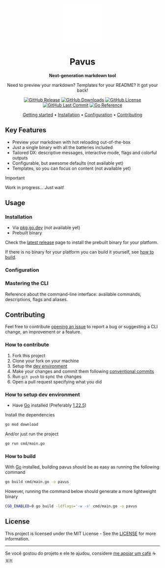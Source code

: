 <div align="center">

<img src="internal/server/static/icon.png" alt="Pavus' logo" height="128" />

# Pavus

**Next-generation markdown tool**

Need to preview your markdown? Templates for your README? It got your back!

[![GitHub Release](https://img.shields.io/github/v/release/kauefraga/pavus?label=latest+version)](https://github.com/kauefraga/pavus/releases/latest)
[![GitHub Downloads](https://img.shields.io/github/downloads/kauefraga/pavus/total)](https://github.com/kauefraga/pavus/releases)
[![GitHub License](https://img.shields.io/github/license/kauefraga/pavus)](https://github.com/kauefraga/pavus/blob/main/LICENSE)
[![GitHub Last Commit](https://img.shields.io/github/last-commit/kauefraga/pavus/main)](https://github.com/kauefraga/pavus/commits/main/)
[![Go Reference](https://pkg.go.dev/badge/github.com/kauefraga/pavus.svg)](https://pkg.go.dev/github.com/kauefraga/pavus)

[Getting started](#usage) •
[Installation](#installation) •
[Configuration](#configuration) •
[Contributing](#contributing)

</div>

## Key Features

- Preview your markdown with hot reloading out-of-the-box
- Just a single binary with all the batteries included
- Tailored DX: descriptive messages, interactive mode, flags and colorful outputs
- Configurable, but awesome defaults (not available yet)
- Templates, so you can focus on content (not available yet)

> [!IMPORTANT]
> Work in progress... Just wait!

## Usage

### Installation

- Via [pkg.go.dev](https://pkg.go.dev/github.com/kauefraga/pavus) (not available yet)
- Prebuilt binary

Check the [latest release](https://github.com/kauefraga/pavus/releases/latest) page to install the prebuilt binary for your platform.

If there is no binary for your platform you can build it yourself, see [how to build](#how-to-build).

### Configuration

### Mastering the CLI

Reference about the command-line interface: available commands, descriptions, flags and aliases.

## Contributing

Feel free to contribute [opening an issue](https://github.com/kauefraga/pavus/issues/new) to report a bug or suggesting a CLI change, an improvement or a feature.

### How to contribute

1. Fork this project
2. Clone your fork on your machine
3. Setup the [dev environment](#how-to-setup-dev-environment)
4. Make your changes and commit them following [conventional commits](https://www.conventionalcommits.org/en/v1.0.0/)
5. Run `git push` to sync the changes
6. Open a pull request specifying what you did

### How to setup dev environment

- Have [Go](https://go.dev/) installed (Preferably [1.22.5](go.mod))

Install the dependencies

```sh
go mod download
```

And/or just run the project

```sh
go run cmd/main.go
```

### How to build

With [Go](https://go.dev/) installed, building pavus should be as easy as running the following command

```sh
go build cmd/main.go -o pavus
```

However, running the command below should generate a more lightweight binary

```sh
CGO_ENABLED=0 go build -ldflags='-w -s' cmd/main.go -o pavus
```

## License

This project is licensed under the MIT License - See the [LICENSE](https://github.com/kauefraga/pavus/blob/main/LICENSE) for more information.

---

Se você gostou do projeto e ele te ajudou, considere [me apoiar um café](https://www.pixme.bio/kauefraga) ☕ 🇧🇷
